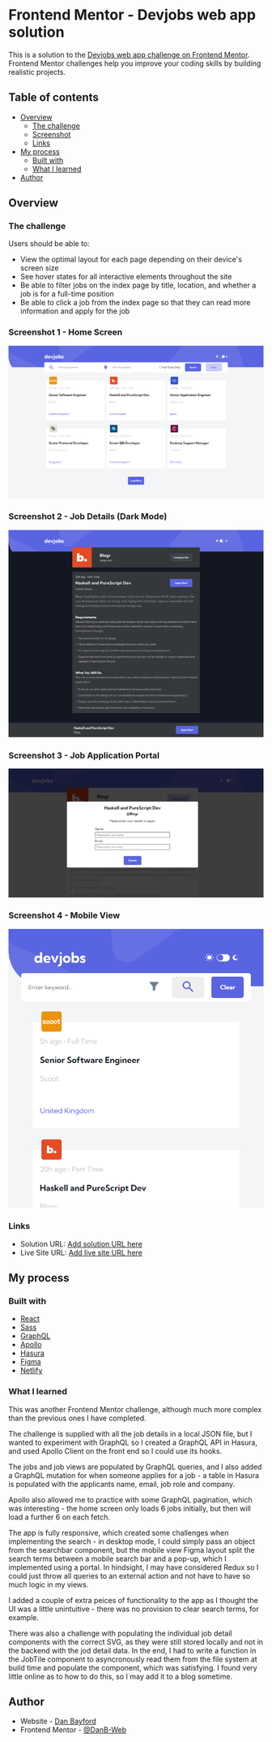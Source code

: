 # Frontend Mentor - Devjobs web app solution

This is a solution to the [Devjobs web app challenge on Frontend Mentor](https://www.frontendmentor.io/challenges/devjobs-web-app-HuvC_LP4l). Frontend Mentor challenges help you improve your coding skills by building realistic projects.

## Table of contents

- [Overview](#overview)
  - [The challenge](#the-challenge)
  - [Screenshot](#screenshot)
  - [Links](#links)
- [My process](#my-process)
  - [Built with](#built-with)
  - [What I learned](#what-i-learned)
- [Author](#author)

## Overview

### The challenge

Users should be able to:

- View the optimal layout for each page depending on their device's screen size
- See hover states for all interactive elements throughout the site
- Be able to filter jobs on the index page by title, location, and whether a job is for a full-time position
- Be able to click a job from the index page so that they can read more information and apply for the job

### Screenshot 1 - Home Screen

![](./devjobs-homescreen.png)

### Screenshot 2 - Job Details (Dark Mode)

![](./devjobs-details.png)

### Screenshot 3 - Job Application Portal

![](./devjobs-apply.png)

### Screenshot 4 - Mobile View

![](./devjobs-mob.png)

### Links

- Solution URL: [Add solution URL here](https://your-solution-url.com)
- Live Site URL: [Add live site URL here](https://your-live-site-url.com)

## My process

### Built with

- [React](https://reactjs.org/)
- [Sass](https://sass-lang.com/)
- [GraphQL](https://www.mapbox.com/)
- [Apollo](https://www.apollographql.com/)
- [Hasura](https://hasura.io/)
- [Figma](https://www.figma.com/)
- [Netlify](https://www.netlify.com/)

### What I learned

This was another Frontend Mentor challenge, although much more complex than the previous ones I have completed.

The challenge is supplied with all the job details in a local JSON file, but I wanted to experiment with GraphQL so I created a GraphQL API in Hasura, and used Apollo Client on the front end so I could use its hooks.

The jobs and job views are populated by GraphQL queries, and I also added a GraphQL mutation for when someone applies for a job - a table in Hasura is populated with the applicants name, email, job role and company.

Apollo also allowed me to practice with some GraphQL pagination, which was interesting - the home screen only loads 6 jobs initially, but then will load a further 6 on each fetch.

The app is fully responsive, which created some challenges when implementing the search - in desktop mode, I could simply pass an object from the searchbar component, but the mobile view Figma layout split the search terms between a mobile search bar and a pop-up, which I implemented using a portal. In hindsight, I may have considered Redux so I could just throw all queries to an external action and not have to have so much logic in my views.

I added a couple of extra peices of functionality to the app as I thought the UI was a little unintuitive - there was no provision to clear search terms, for example.

There was also a challenge with populating the individual job detail components with the correct SVG, as they were still stored locally and not in the backend with the jod detail data. In the end, I had to write a function in the JobTile component to asyncronously read them from the file system at build time and populate the component, which was satisfying. I found very little online as to how to do this, so I may add it to a blog sometime.

## Author

- Website - [Dan Bayford](https://bayford.dev/)
- Frontend Mentor - [@DanB-Web](https://www.frontendmentor.io/profile/DanB-Web)
